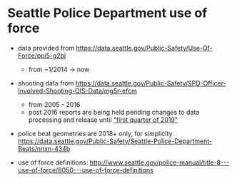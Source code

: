 # Seattle Police Department use of force

- data provided from https://data.seattle.gov/Public-Safety/Use-Of-Force/ppi5-g2bj
	- from ~1/2014 -> now

- shooting data from https://data.seattle.gov/Public-Safety/SPD-Officer-Involved-Shooting-OIS-Data/mg5r-efcm
	- from 2005 - 2016
	- post 2016 reports are being held pending changes to data processing and release until ["first quarter of 2019"](https://www.kingcounty.gov/elected/executive/constantine/news/release/2018/October/03-inquest-reform.aspx)

- police beat geometries are 2018+ only, for simplicity https://data.seattle.gov/Public-Safety/Seattle-Police-Department-Beats/nnxn-434b

- use of force definitions: http://www.seattle.gov/police-manual/title-8---use-of-force/8050---use-of-force-definitions
